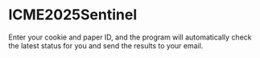 # ICME2025Sentinel
Enter your cookie and paper ID, and the program will automatically check the latest status for you and send the results to your email.
